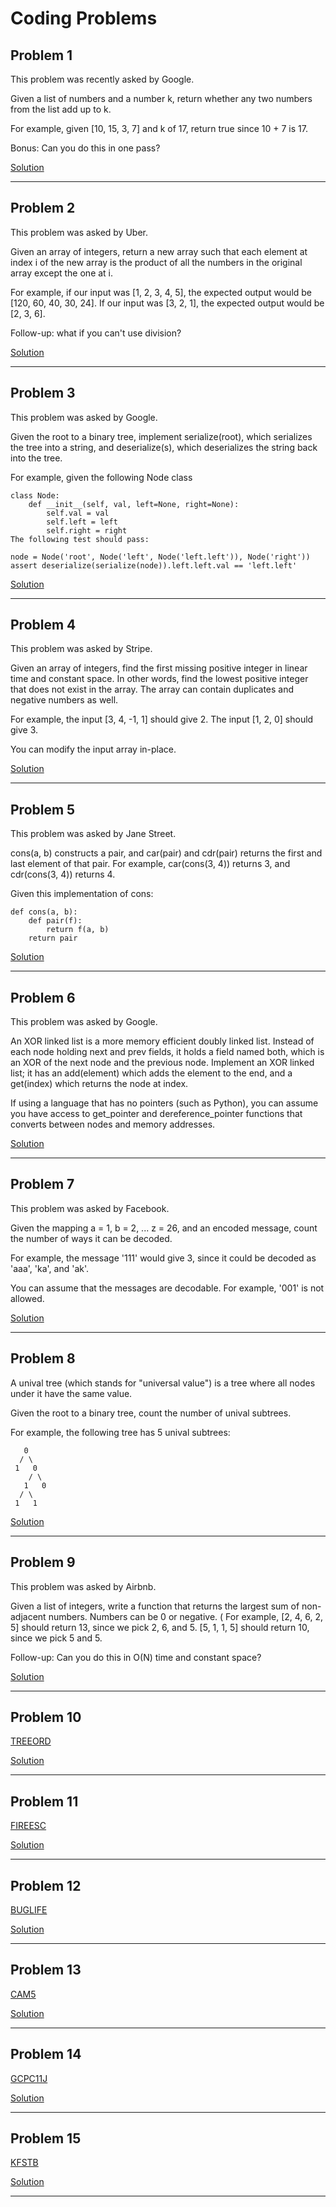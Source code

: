 # Coding Problems


## Problem 1
This problem was recently asked by Google.

Given a list of numbers and a number k, return whether any two numbers from the list add up to k.

For example, given [10, 15, 3, 7] and k of 17, return true since 10 + 7 is 17.

Bonus: Can you do this in one pass?

[Solution](https://github.com/lordcj/Daily_Coding_Problem/blob/master/Problem1.cpp)

---

## Problem 2
This problem was asked by Uber.

Given an array of integers, return a new array such that each element at index i of the new array is the product of all the numbers in the original array except the one at i.

For example, if our input was [1, 2, 3, 4, 5], the expected output would be [120, 60, 40, 30, 24]. If our input was [3, 2, 1], the expected output would be [2, 3, 6].

Follow-up: what if you can't use division?

[Solution](https://github.com/lordcj/Daily_Coding_Problem/blob/master/Problem2.cpp)

---

## Problem 3
This problem was asked by Google.

Given the root to a binary tree, implement serialize(root), which serializes the tree into a string, and deserialize(s), which deserializes the string back into the tree.

For example, given the following Node class

    class Node:
        def __init__(self, val, left=None, right=None):
            self.val = val
            self.left = left
            self.right = right
    The following test should pass:
    
    node = Node('root', Node('left', Node('left.left')), Node('right'))
    assert deserialize(serialize(node)).left.left.val == 'left.left'
[Solution](https://github.com/lordcj/Daily_Coding_Problem/blob/master/Problem3.cpp)

---

## Problem 4
This problem was asked by Stripe.

Given an array of integers, find the first missing positive integer in linear time and constant space. In other words, find the lowest positive integer that does not exist in the array. The array can contain duplicates and negative numbers as well.

For example, the input [3, 4, -1, 1] should give 2. The input [1, 2, 0] should give 3.

You can modify the input array in-place.

[Solution](https://github.com/lordcj/Daily_Coding_Problem/blob/master/Problem4.cpp)

---

## Problem 5
This problem was asked by Jane Street.

cons(a, b) constructs a pair, and car(pair) and cdr(pair) returns the first and last element of that pair. For example, car(cons(3, 4)) returns 3, and cdr(cons(3, 4)) returns 4.

Given this implementation of cons:

    def cons(a, b):
        def pair(f):
            return f(a, b)
        return pair

[Solution](https://github.com/lordcj/Daily_Coding_Problem/blob/master/Problem5.py)

---

## Problem 6
This problem was asked by Google.

An XOR linked list is a more memory efficient doubly linked list. Instead of each node holding next and prev fields, it holds a field named both, which is an XOR of the next node and the previous node. Implement an XOR linked list; it has an add(element) which adds the element to the end, and a get(index) which returns the node at index.

If using a language that has no pointers (such as Python), you can assume you have access to get_pointer and dereference_pointer functions that converts between nodes and memory addresses.

[Solution](https://github.com/lordcj/Daily_Coding_Problem/blob/master/Problem6.cpp)

---

## Problem 7
This problem was asked by Facebook.

Given the mapping a = 1, b = 2, ... z = 26, and an encoded message, count the number of ways it can be decoded.

For example, the message '111' would give 3, since it could be decoded as 'aaa', 'ka', and 'ak'.

You can assume that the messages are decodable. For example, '001' is not allowed.

[Solution](https://github.com/lordcj/Daily_Coding_Problem/blob/master/Problem7.cpp)

---

## Problem 8
A unival tree (which stands for "universal value") is a tree where all nodes under it have the same value.

Given the root to a binary tree, count the number of unival subtrees.

For example, the following tree has 5 unival subtrees:

       0
      / \
     1   0
        / \
       1   0
      / \
     1   1

[Solution](https://github.com/lordcj/Daily_Coding_Problem/blob/master/Problem8.cpp)

---

## Problem 9
This problem was asked by Airbnb.

Given a list of integers, write a function that returns the largest sum of non-adjacent numbers. Numbers can be 0 or negative.
(
For example, [2, 4, 6, 2, 5] should return 13, since we pick 2, 6, and 5. [5, 1, 1, 5] should return 10, since we pick 5 and 5.

Follow-up: Can you do this in O(N) time and constant space?

[Solution](https://github.com/lordcj/Daily_Coding_Problem/blob/master/Problem9.cpp)

---

## Problem 10
[TREEORD](https://www.spoj.com/problems/TREEORD/)

[Solution](https://github.com/lordcj/Daily_Coding_Problem/blob/master/Problem10.cpp)

---

## Problem  11
[FIREESC](https://www.codechef.com/problems/FIRESC)

[Solution](https://github.com/lordcj/Daily_Coding_Problem/blob/master/Problem11.cpp)

---

## Problem 12
[BUGLIFE](https://www.spoj.com/problems/BUGLIFE/)

[Solution](https://github.com/lordcj/Daily_Coding_Problem/blob/master/Problem12.cpp)

---

## Problem 13
[CAM5](https://www.spoj.com/problems/CAM5/)

[Solution](https://github.com/lordcj/Daily_Coding_Problem/blob/master/Problem13.cpp)

---

## Problem 14
[GCPC11J](https://www.spoj.com/problems/GCPC11J/)

[Solution](https://github.com/lordcj/Daily_Coding_Problem/blob/master/Problem14.cpp)

---

## Problem 15
[KFSTB](https://www.spoj.com/problems/KFSTB/)

[Solution](https://github.com/lordcj/Daily_Coding_Problem/blob/master/Problem15.cpp)

---